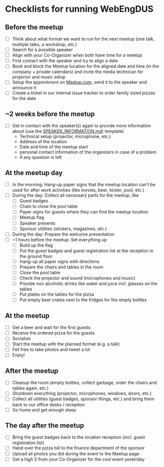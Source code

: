 # Checklists for running WebEngDUS

## Before the meetup

- [ ] Think about what format we want to run for the next meetup (one talk, multiple talks, a workshop, etc.)
- [ ] Search for a possible speaker
- [ ] Align with your Co-Organizer when both have time for a meetup
- [ ] First contact with the speaker and try to align a date
- [ ] Book and block the Meetup location for the aligned date and time (in the company + private calendars) and invite the media technican for projector and music setup
- [ ] Setup the appointment on [Meetup.com](https://www.meetup.com/), send it to the speaker and announce it
- [ ] Create a ticket in our internal issue tracker to order family sized pizzas for the date

## ~2 weeks before the meetup

- [ ] Get in contact with the speaker(s) again to provide more information about (use the [SPEAKER_INFORMATION.md](./SPEAKER_INFORMATION.md)) template)
	- Technical setup (projector, microphone, etc.)
	- Address of the location
	- Date and time of the meetup start
	- personal contact information of the organizers in case of a problem
	- if any question is left

## At the meetup day

- [ ] In the morning: Hang-up paper signs that the meetup location can't be used for after work activities (like movies, beer, kicker, pool, etc.)
- [ ] During the day: Collect all necessary parts for the meetup, like
	- [ ] Guest badges
	- [ ] Chain to close the pool table
	- [ ] Paper signs for guests where they can find the meetup location
	- [ ] Meetup flag
	- [ ] Speaker presents
	- [ ] Sponsor utilities (stickers, magazines, etc.)
- [ ] During the day: Prepare the welcome presentation
- [ ] ~1 hours before the meetup: Set everything up
	- [ ] Build up the flag
	- [ ] Put the guest badges and guest registration list at the reception in the ground floor
	- [ ] Hang-up all paper signs with directions
	- [ ] Prepare the chairs and tables in the room
	- [ ] Close the pool table
	- [ ] Check the projector and sound (microphones and music)
	- [ ] Provide non alcoholic drinks like water and juice incl. glasses on the tables
	- [ ] Put plates on the tables for the pizza
	- [ ] Put empty beer crates next to the fridges for the empty bottles

## At the meetup

- [ ] Get a beer and wait for the first guests
- [ ] Receive the ordered pizza for the guests
- [ ] Socialize
- [ ] Start the meetup with the planned format (e.g. a talk)
- [ ] Fell free to take photos and tweet a lot
- [ ] Enjoy!

## After the meetup

- [ ] Cleanup the room (empty bottles, collect garbage, order the chairs and tables again, etc.)
- [ ] Shutdown everything (projector, microphones, windows, doors, etc.)
- [ ] Collect all utilities (guest badges, sponsor things, etc.) and bring them back to our office desks / reception
- [ ] Go home and get enough sleep

## The day after the meetup

- [ ] Bring the guest badges back to the location reception (incl. guest registration list)
- [ ] Hand over the pizza bill to the finance department of the sponsor
- [ ] Upload all photos you did during the event to the Meetup page
- [ ] Get a high 5 from your Co-Organizer for the cool event yesterday
